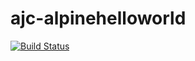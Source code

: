 # ajc-alpinehelloworld

[![Build Status](http://18.232.137.129:8080/buildStatus/icon?job=pipeline-alpinehelloworld)](http://18.232.137.129:8080/job/pipeline-alpinehelloworld/)
